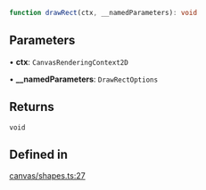 ```ts
function drawRect(ctx, __namedParameters): void
```

## Parameters

• **ctx**: `CanvasRenderingContext2D`

• **\_\_namedParameters**: `DrawRectOptions`

## Returns

`void`

## Defined in

[canvas/shapes.ts:27](https://github.com/Tismas/naszos-utils/blob/17b33842abc2ec4b3d89cd93065f656880e196df/src/canvas/shapes.ts#L27)
